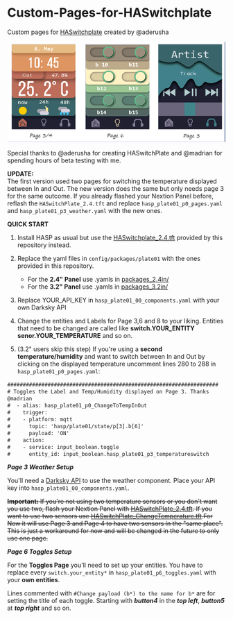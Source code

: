# Custom-Pages-for-HASwitchplate
Custom pages for [HASwitchplate](https://github.com/aderusha/HASwitchPlate) created by @aderusha

![alt text](https://raw.githubusercontent.com/zonko16/Custom-Pages-for-HASwitchplate/master/Preview.png)


Special thanks to @aderusha for creating HASwitchPlate and @madrian for spending hours of beta testing with me. 

**UPDATE:**  
The first version used two pages for switching the temperature displayed between In and Out. 
The new version does the same but only needs page 3 for the same outcome. If you already flashed your Nextion Panel before, reflash the ```HASwitchPlate_2.4.tft``` and replace ```hasp_plate01_p0_pages.yaml``` and  ```hasp_plate01_p3_weather.yaml``` with the new ones.

**QUICK START**

1. Install HASP as usual but use the [HASwitchplate_2.4.tft](https://github.com/zonko16/Custom-Pages-for-HASwitchplate/blob/master/Nextion%20HMI/HASwitchPlate_2.4.tft) provided by this repository instead. 

2. Replace the yaml files in ```config/packages/plate01``` with the ones provided in this repository.
    - For the **2.4" Panel** use .yamls in [packages_2.4in/](https://github.com/zonko16/Custom-Pages-for-HASwitchplate/tree/master/packages_2.4in) 
    - For the **3.2" Panel** use .yamls in [packages_3.2in/](https://github.com/zonko16/Custom-Pages-for-HASwitchplate/tree/master/packages_3.2in)
3. Replace YOUR_API_KEY in ```hasp_plate01_00_components.yaml``` with your own Darksky API 

4. Change the entities and Labels for Page 3,6 and 8 to your liking.
Entities that need to be changed are called like **switch.YOUR_ENTITY** **senor.YOUR_TEMPERATURE** and so on.

5. (3.2" users skip this step) If you're using a **second temperature/humidity** and want to switch between In and  Out by clicking on the displayed temperature uncomment lines 280 to 288 in ```hasp_plate01_p0_pages.yaml```:

```
####################################################################
# Toggles the Label and Temp/Humidity displayed on Page 3. Thanks @madrian
#  - alias: hasp_plate01_p0_ChangeToTempInOut
#    trigger:
#    - platform: mqtt
#      topic: 'hasp/plate01/state/p[3].b[6]'
#      payload: 'ON' 
#    action:
#    - service: input_boolean.toggle
#      entity_id: input_boolean.hasp_plate01_p3_temperatureswitch
```




**_Page 3 Weather Setup_**

You'll need a [Darksky API](https://darksky.net/dev) to use the weather component. Place your API key into ```hasp_plate01_00_components.yaml```. 

~~**Important:** If you're not using two temperature sensors or you don't want you use two, flash your Nextion Panel with [HASwitchPlate_2.4.tft](https://github.com/zonko16/Custom-Pages-for-HASwitchplate/blob/master/Nextion%20HMI/HASwitchPlate_2.4.tft). If you want to use two sensors use [HASwitchPlate_ChangeTemperature.tft](https://github.com/zonko16/Custom-Pages-for-HASwitchplate/blob/master/Nextion%20HMI/HASwitchPlate_2.4_ChangeTemperature.tft).For Now it will use Page 3 and Page 4 to have two sensors in the "same place". This is just a workaround for now and will be changed in the future to only use one page.~~


**_Page 6 Toggles Setup_**

For the **Toggles Page** you'll need to set up your entities. You have to replace every ```switch.your_entity*``` in ```hasp_plate01_p6_toggles.yaml``` with your **own entities**.

Lines commented with ```#Change payload (b*) to the name for b*```  are for setting the title of each toggle. Starting with **_button4_** in the **_top left_**, **_button5_** at **_top right_** and so on.


